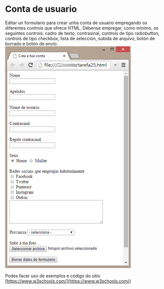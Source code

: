 ﻿
# Conta de usuario

Editar un formulario para crear unha conta de usuario empregando os diferentes controis que ofrece HTML. Débense empregar, como mínimo, os seguintes controis: cadro de texto, contrasinal, controis de tipo radiobutton, controis de tipo checkbox, lista de selección, subida de arquivo, botón de borrado e botón de envío.
![Captura_do_formulario](imgs/conta_usuario.png)

Podes facer uso de exemplos e código do sitio [https://www.w3schools.com/](https://www.w3schools.com/)
